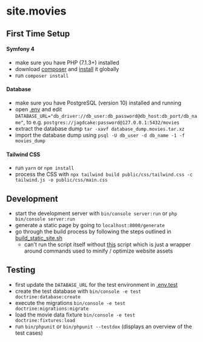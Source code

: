 # site.movies

## First Time Setup
#### Symfony 4
- make sure you have PHP (7.1.3+) installed
- download [composer](https://getcomposer.org/download/) and [install](https://getcomposer.org/doc/00-intro.md#globally) it globally
- run `composer install` 

#### Database
- make sure you have PostgreSQL (version 10) installed and running
- open [.env](./.env) and edit `DATABASE_URL="db_driver://db_user:db_password@db_host:db_port/db_name"`, to e.g. `postgres://jagdcake:password@127.0.0.1:5432/movies`
- extract the database dump `tar -xavf database_dump.movies.tar.xz`
- import the database dump using `psql -U db_user -d db_name -1 -f movies_dump`

#### Tailwind CSS
- run `yarn` or `npm install`
- process the CSS with `npx tailwind build public/css/tailwind.css -c tailwind.js -o public/css/main.css`

## Development
- start the development server with `bin/console server:run` or `php bin/console server:run`
- generate a static page by going to `localhost:8000/generate`
- go through the build process by following the steps outlined in [build_static_site.sh](./build_static_site.sh)
  - can't run the script itself without [this](https://github.com/JagdCake/bash.scripts/blob/master/scripts/build_web_project.sh) script which is just a wrapper around commands used to minify / optimize website assets

## Testing
- first update the `DATABASE_URL` for the test environment in [.env.test](./.env.test)
- create the test database with `bin/console -e test doctrine:database:create`
- execute the migrations `bin/console -e test doctrine:migrations:migrate`
- load the movie data fixture `bin/console -e test doctrine:fixtures:load`
- run `bin/phpunit` or `bin/phpunit --testdox` (displays an overview of the test cases)
